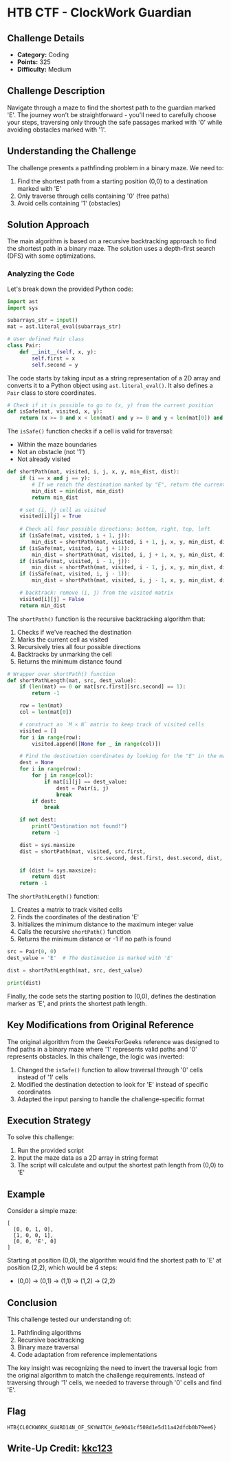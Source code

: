 # HTB CTF - ClockWork Guardian

## Challenge Details
- **Category:** Coding
- **Points:** 325
- **Difficulty:** Medium

## Challenge Description
Navigate through a maze to find the shortest path to the guardian marked 'E'. The journey won't be straightforward - you'll need to carefully choose your steps, traversing only through the safe passages marked with '0' while avoiding obstacles marked with '1'.

## Understanding the Challenge

The challenge presents a pathfinding problem in a binary maze. We need to:
1. Find the shortest path from a starting position (0,0) to a destination marked with 'E'
2. Only traverse through cells containing '0' (free paths)
3. Avoid cells containing '1' (obstacles)

## Solution Approach

The main algorithm is based on a recursive backtracking approach to find the shortest path in a binary maze. The solution uses a depth-first search (DFS) with some optimizations.

### Analyzing the Code

Let's break down the provided Python code:

```python
import ast
import sys

subarrays_str = input() 
mat = ast.literal_eval(subarrays_str)

# User defined Pair class
class Pair:
    def __init__(self, x, y):
        self.first = x
        self.second = y
```

The code starts by taking input as a string representation of a 2D array and converts it to a Python object using `ast.literal_eval()`. It also defines a `Pair` class to store coordinates.

```python
# Check if it is possible to go to (x, y) from the current position
def isSafe(mat, visited, x, y):
    return (x >= 0 and x < len(mat) and y >= 0 and y < len(mat[0]) and mat[x][y] != 1 and (not visited[x][y]))
```

The `isSafe()` function checks if a cell is valid for traversal:
- Within the maze boundaries
- Not an obstacle (not '1')
- Not already visited

```python
def shortPath(mat, visited, i, j, x, y, min_dist, dist):
    if (i == x and j == y):
        # If we reach the destination marked by "E", return the current distance
        min_dist = min(dist, min_dist)
        return min_dist

    # set (i, j) cell as visited
    visited[i][j] = True
    
    # Check all four possible directions: bottom, right, top, left
    if (isSafe(mat, visited, i + 1, j)):
        min_dist = shortPath(mat, visited, i + 1, j, x, y, min_dist, dist + 1)
    if (isSafe(mat, visited, i, j + 1)):
        min_dist = shortPath(mat, visited, i, j + 1, x, y, min_dist, dist + 1)
    if (isSafe(mat, visited, i - 1, j)):
        min_dist = shortPath(mat, visited, i - 1, j, x, y, min_dist, dist + 1)
    if (isSafe(mat, visited, i, j - 1)):
        min_dist = shortPath(mat, visited, i, j - 1, x, y, min_dist, dist + 1)

    # backtrack: remove (i, j) from the visited matrix
    visited[i][j] = False
    return min_dist
```

The `shortPath()` function is the recursive backtracking algorithm that:
1. Checks if we've reached the destination
2. Marks the current cell as visited
3. Recursively tries all four possible directions
4. Backtracks by unmarking the cell
5. Returns the minimum distance found

```python
# Wrapper over shortPath() function
def shortPathLength(mat, src, dest_value):
    if (len(mat) == 0 or mat[src.first][src.second] == 1):
        return -1

    row = len(mat)
    col = len(mat[0])

    # construct an `M × N` matrix to keep track of visited cells
    visited = []
    for i in range(row):
        visited.append([None for _ in range(col)])

    # Find the destination coordinates by looking for the "E" in the matrix
    dest = None
    for i in range(row):
        for j in range(col):
            if mat[i][j] == dest_value:
                dest = Pair(i, j)
                break
        if dest:
            break

    if not dest:
        print("Destination not found!")
        return -1

    dist = sys.maxsize
    dist = shortPath(mat, visited, src.first,
                            src.second, dest.first, dest.second, dist, 0)

    if (dist != sys.maxsize):
        return dist
    return -1
```

The `shortPathLength()` function:
1. Creates a matrix to track visited cells
2. Finds the coordinates of the destination 'E'
3. Initializes the minimum distance to the maximum integer value
4. Calls the recursive `shortPath()` function
5. Returns the minimum distance or -1 if no path is found

```python
src = Pair(0, 0)
dest_value = 'E'  # The destination is marked with 'E'

dist = shortPathLength(mat, src, dest_value)

print(dist)
```

Finally, the code sets the starting position to (0,0), defines the destination marker as 'E', and prints the shortest path length.

## Key Modifications from Original Reference

The original algorithm from the GeeksForGeeks reference was designed to find paths in a binary maze where '1' represents valid paths and '0' represents obstacles. In this challenge, the logic was inverted:

1. Changed the `isSafe()` function to allow traversal through '0' cells instead of '1' cells
2. Modified the destination detection to look for 'E' instead of specific coordinates
3. Adapted the input parsing to handle the challenge-specific format

## Execution Strategy

To solve this challenge:

1. Run the provided script
2. Input the maze data as a 2D array in string format 
3. The script will calculate and output the shortest path length from (0,0) to 'E'

## Example

Consider a simple maze:
```
[
  [0, 0, 1, 0],
  [1, 0, 0, 1],
  [0, 0, 'E', 0]
]
```

Starting at position (0,0), the algorithm would find the shortest path to 'E' at position (2,2), which would be 4 steps:
- (0,0) → (0,1) → (1,1) → (1,2) → (2,2)

## Conclusion

This challenge tested our understanding of:
1. Pathfinding algorithms
2. Recursive backtracking
3. Binary maze traversal
4. Code adaptation from reference implementations

The key insight was recognizing the need to invert the traversal logic from the original algorithm to match the challenge requirements. Instead of traversing through '1' cells, we needed to traverse through '0' cells and find 'E'.

## Flag

```
HTB{CL0CKW0RK_GU4RD14N_OF_SKYW4TCH_6e9041cf508d1e5d11a42dfdb0b79ee6}
```

## Write-Up Credit: [kkc123](https://ctf.hackthebox.com/user/profile/606424)